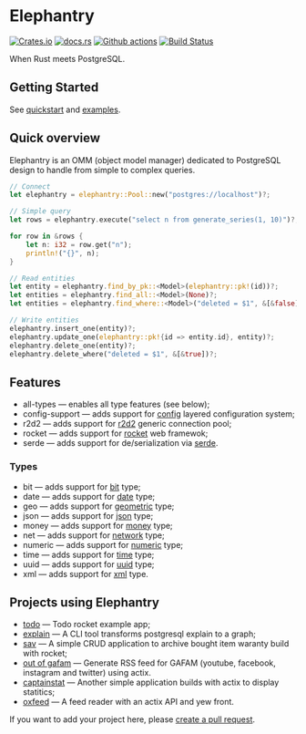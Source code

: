 # Elephantry

[![Crates.io](https://img.shields.io/crates/v/elephantry)](https://crates.io/crates/elephantry)
[![docs.rs](https://img.shields.io/badge/docs-latest-blue.svg)](https://docs.rs/elephantry)
[![Github actions](https://github.com/elephantry/elephantry/workflows/.github/workflows/ci.yml/badge.svg)](https://github.com/elephantry/elephantry/actions?query=workflow%3A.github%2Fworkflows%2Fci.yml)
[![Build Status](https://gitlab.com/elephantry/elephantry/badges/master/pipeline.svg)](https://gitlab.com/elephantry/elephantry/commits/master)

When Rust meets PostgreSQL.

## Getting Started

See [quickstart](https://elephantry.github.io/documentation/quickstart/) and [examples](core/examples).

## Quick overview

Elephantry is an OMM (object model manager) dedicated to PostgreSQL design to
handle from simple to complex queries.

```rust
// Connect
let elephantry = elephantry::Pool::new("postgres://localhost")?;

// Simple query
let rows = elephantry.execute("select n from generate_series(1, 10)")?;

for row in &rows {
    let n: i32 = row.get("n");
    println!("{}", n);
}

// Read entities
let entity = elephantry.find_by_pk::<Model>(elephantry::pk!(id))?;
let entities = elephantry.find_all::<Model>(None)?;
let entities = elephantry.find_where::<Model>("deleted = $1", &[&false], None)?;

// Write entities
elephantry.insert_one(entity)?;
elephantry.update_one(elephantry::pk!{id => entity.id}, entity)?;
elephantry.delete_one(entity)?;
elephantry.delete_where("deleted = $1", &[&true])?;
```

## Features

- all-types — enables all type features (see below);
- config-support — adds support for [config](https://crates.io/crates/config)
    layered configuration system;
- r2d2 — adds support for [r2d2](https://crates.io/crates/r2d2) generic
    connection pool;
- rocket — adds support for
    [rocket](https://rocket.rs/v0.4/guide/state/#databases) web framewok;
- serde — adds support for de/serialization via [serde](https://serde.rs/).

### Types

- bit — adds support for
    [bit](https://www.postgresql.org/docs/current/datatype-bit.html) type;
- date — adds support for
    [date](https://www.postgresql.org/docs/current/datatype-datetime.html) type;
- geo — adds support for
    [geometric](https://www.postgresql.org/docs/current/datatype-geometric.html)
    type;
- json — adds support for
    [json](https://www.postgresql.org/docs/current/datatype-json.html) type;
- money — adds support for
    [money](https://www.postgresql.org/docs/current/datatype-money.html) type;
- net — adds support for
    [network](https://www.postgresql.org/docs/current/datatype-net-types.html)
    type;
- numeric — adds support for
    [numeric](https://www.postgresql.org/docs/current/datatype-numeric.html)
    type;
- time — adds support for
    [time](https://www.postgresql.org/docs/current/datatype-datetime.html) type;
- uuid — adds support for
    [uuid](https://www.postgresql.org/docs/current/datatype-uuid.html) type;
- xml — adds support for
    [xml](https://www.postgresql.org/docs/current/datatype-xml.html) type.


## Projects using Elephantry

- [todo](https://github.com/elephantry/todo) — Todo rocket example app;
- [explain](https://github.com/sanpii/explain) — A CLI tool transforms
    postgresql explain to a graph;
- [sav](https://github.com/sanpii/sav) — A simple CRUD application to archive
    bought item waranty build with rocket;
- [out of gafam](https://github.com/sanpii/out-of-gafam) — Generate RSS feed for
    GAFAM (youtube, facebook, instagram and twitter) using actix.
- [captainstat](https://github.com/sanpii/captainstat) — Another simple
    application builds with actix to display statitics;
- [oxfeed](https://github.com/sanpii/oxfeed) — A feed reader with an actix API
    and yew front.

If you want to add your project here, please [create a pull
request](https://github.com/elephantry/elephantry/pulls).
